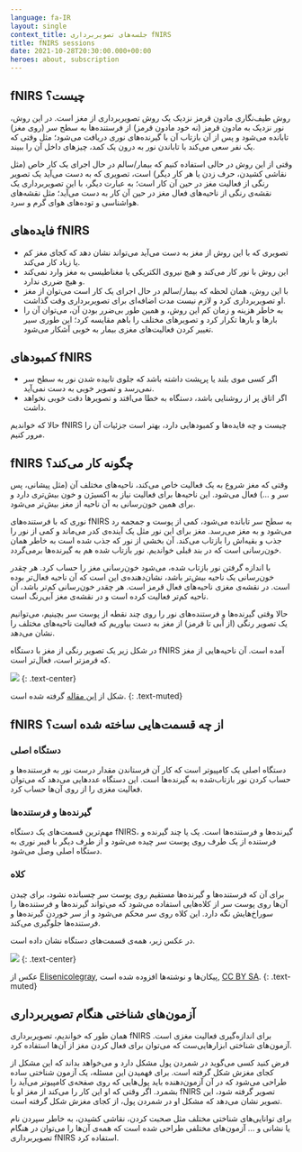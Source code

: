 ```yaml
---
language: fa-IR
layout: single
context_title: جلسه‌های تصویربرداری fNIRS
title: fNIRS sessions
date: 2021-10-28T20:30:00.000+00:00
heroes: about, subscription
---
```

## fNIRS چیست؟

روش طیف‌نگاری مادون قرمز نزدیک یک روش تصویربرداری از مغز است. در این روش، نور نزدیک به مادون قرمز (نه خود مادون قرمز) از فرستنده‌ها به سطح سر (روی مغز) تابانده می‌شود و پس از آن بازتاب آن با گیرنده‌های نوری دریافت می‌شود؛ مثل وقتی که یک نفر سعی می‌کند با تاباندن نور به درون یک کمد، چیزهای داخل آن را ببیند.

وقتی از این روش در حالی استفاده کنیم که بیمار/سالم در حال اجرای یک کار خاص (مثل نقاشی کشیدن، حرف زدن یا هر کار دیگر) است، تصویری که به دست می‌آید یک تصویر رنگی از فعالیت مغز در حین آن کار است؛ به عبارت دیگر، با این تصویربرداری یک نقشه‌ی رنگی از ناحیه‌های فعال مغز در حین آن کار به دست می‌آید؛ مثل نقشه‌های هواشناسی و توده‌های هوای گرم و سرد.

## فایده‌های fNIRS

* تصویری که با این روش از مغز به دست می‌آید می‌تواند نشان دهد که کجای مغز کم یا زیاد کار می‌کند.
* این روش با نور کار می‌کند و هیچ نیروی الکتریکی یا مغناطیسی به مغز وارد نمی‌کند و هیچ ضرری ندارد.
* با این روش، همان لحظه که بیمار/سالم در حال اجرای یک کار است می‌توان از مغز او تصویربرداری کرد و لازم نیست  مدت اضافه‌ای برای تصویربرداری وقت گذاشت.
* به خاطر هزینه و زمان کم این روش، و همین طور بی‌ضرر بودن آن، می‌توان آن را بارها و بارها تکرار کرد و تصویرهای مختلف را باهم مقایسه کرد؛ این طوری سیر تغییر کردن فعالیت‌های مغزی بیمار به خوبی آشکار می‌شود.

## کمبودهای fNIRS

* اگر کسی موی بلند یا پرپشت داشته باشد که جلوی تابیده شدن نور به سطح سر نمی‌رسد و تصویر خوبی به دست نمی‌آید.
* اگر اتاق پر از روشنایی باشد، دستگاه به خطا می‌افتد و تصویرها دقت خوبی نخواهد داشت.

حالا که خواندیم fNIRS چیست و چه فایده‌ها و کمبود‌هایی دارد، بهتر است جزئیات آن را مرور کنیم.

## fNIRS چگونه کار می‌کند؟

وقتی که مغز شروع به یک فعالیت خاص می‌کند، ناحیه‌های مختلف آن (مثل پیشانی، پس سر و ...) فعال می‌شود. این ناحیه‌ها برای فعالیت نیاز به اکسیژن و خون بیش‌تری دارد و برای همین خون‌رسانی به آن ناحیه از مغز بیش‌تر می‌شود.

نوری که با فرستنده‌های fNIRS به سطح سر تابانده می‌شود، کمی از پوست و جمجمه رد می‌شود و به مغز می‌رسد. مغز برای این نور مثل یک آینده‌ی کدر می‌ماند و کمی از نور را جذب و بقیه‌اش را بازتاب می‌کند. آن بخشی از نور که جذب شده است به خاطر همان خون‌رسانی است که در بند قبلی خواندیم. نور بازتاب شده هم به گیرنده‌ها برمی‌گردد.

با اندازه گرفتن نور بازتاب شده، می‌شود خون‌رسانی مغز را حساب کرد. هر چقدر خون‌رسانی یک ناحیه بیش‌تر باشد، نشان‌دهنده‌ی این است که آن ناحیه فعال‌تر بوده است. در نقشه‌ی مغزی ناحیه‌های فعال قرمز است. هر چقدر خون‌رسانی کم‌تر باشد، آن ناحیه کم‌تر فعالیت کرده است و در نقشه‌ی مغز آبی‌رنگ است.

حالا وقتی گیرنده‌ها و فرستنده‌های نور را روی چند نقطه از پوست سر بچینیم، می‌توانیم یک تصویر رنگی (از آبی تا قرمز) از مغز به دست بیاوریم که فعالیت ناحیه‌های مختلف را نشان می‌دهد.

در شکل زیر یک تصویر رنگی از مغز با دستگاه fNIRS آمده است. آن ناحیه‌هایی از مغز که قرمزتر است، فعال‌تر است.

![](https://joinzal.ir/assets/img/brain-activity.jpg)
{: .text-center}

شکل از [این مقاله](https://www.auntminnie.com/index.aspx?sec=ser&sub=def&pag=dis&ItemID=119046) گرفته شده است.
{: .text-muted}

## fNIRS از چه قسمت‌هایی ساخته شده است؟

### دستگاه اصلی

دستگاه اصلی یک کامپیوتر است که کار آن فرستاندن مقدار درست نور به فرستنده‌ها و حساب کردن نور بازتاب‌شده به گیرنده‌ها است. این دستگاه عددهایی می‌دهد که می‌توان فعالیت مغزی را از روی آن‌ها حساب کرد.

### گیرنده‌ها و فرستنده‌ها

مهم‌ترین قسمت‌های یک دستگاه fNIRS، گیرنده‌ها و فرستنده‌ها است. یک یا چند گیرنده و فرستنده از یک طرف روی پوست سر چیده می‌شود و از طرف دیگر با فیبر نوری به دستگاه اصلی وصل می‌شود.

### کلاه

برای آن که فرستنده‌ها و گیرنده‌ها مستقیم روی پوست سر چسبانده نشود، برای چیدن آن‌ها روی پوست سر از کلاه‌هایی استفاده می‌شود که می‌تواند گیرنده‌ها و فرستنده‌ها را سوراخ‌هایش نگه دارد. این کلاه روی سر محکم می‌شود و از سر خوردن گیرنده‌ها و فرستنده‌ها جلوگیری می‌کند.

در عکس زیر، همه‌ی قسمت‌های دستگاه نشان داده است.

![](https://joinzal.ir/assets/img/fnirs-equipment.png)
{: .text-center}

عکس از [Elisenicolegray](https://en.wikipedia.org/wiki/Functional_near-infrared_spectroscopy#/media/File:Blonde_fNIRS_lady.jpg), پیکان‌ها و نوشته‌ها افزوده شده است, [CC BY SA](https://creativecommons.org/licenses/by-sa/4.0/legalcode).
{: .text-muted}

## آزمون‌های شناختی هنگام تصویربرداری

همان طور که خواندیم، تصویربرداری fNIRS برای اندازه‌گیری فعالیت مغزی است. آزمون‌های شناختی ابزارهایی‌ست که می‌توان برای فعال کردن مغز از آن‌ها استفاده کرد.

فرض کنید کسی می‌گوید در شمردن پول مشکل دارد و می‌خواهد بداند که این مشکل از کجای مغزش شکل گرفته است. برای فهمیدن این مسئله، یک آزمون شناختی ساده طراحی می‌شود که در‌ آن آزمون‌دهنده باید پول‌هایی که روی صفحه‌ی کامپیوتر می‌آید را بشمرد. اگر وقتی که او این کار را می‌کند از مغز او با fNIRS تصویر گرفته شود، این تصویر نشان می‌دهد که مشکل او در شمردن پول، از کجای مغزش شکل گرفته است.

برای توانایی‌های شناختی مختلف مثل صحبت کردن، نقاشی کشیدن، به خاطر سپردن نام یا نشانی و ... آزمون‌های مختلفی طراحی شده است که همه‌ی آن‌ها را می‌توان در هنگام تصویربرداری fNIRS استفاده کرد.